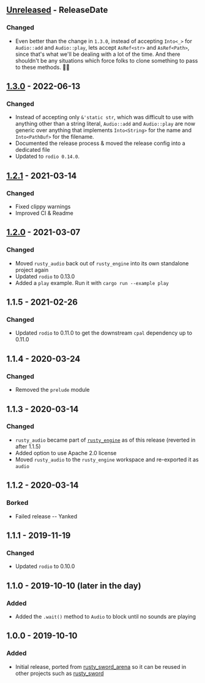 <!-- next-header -->

## [Unreleased] - ReleaseDate

### Changed

- Even better than the change in `1.3.0`, instead of accepting `Into<_>` for `Audio::add` and `Audio::play`, lets accept `AsRef<str>` and `AsRef<Path>`, since that's what we'll be dealing with a lot of the time. And there shouldn't be any situations which force folks to clone something to pass to these methods. 🤞🏻

## [1.3.0] - 2022-06-13

### Changed

- Instead of accepting only `&'static str`, which was difficult to use with anything other than a string literal, `Audio::add` and `Audio::play` are now generic over anything that implements `Into<String>` for the name and `Into<PathBuf>` for the filename.
- Documented the release process & moved the release config into a dedicated file
- Updated to `rodio 0.14.0`.

## [1.2.1] - 2021-03-14

### Changed

- Fixed clippy warnings
- Improved CI & Readme

## [1.2.0] - 2021-03-07

### Changed

- Moved `rusty_audio` back out of `rusty_engine` into its own standalone project again
- Updated `rodio` to 0.13.0
- Added a `play` example. Run it with `cargo run --example play`

## 1.1.5 - 2021-02-26

### Changed

- Updated `rodio` to 0.11.0 to get the downstream `cpal` dependency up to 0.11.0

## 1.1.4 - 2020-03-24

### Changed

- Removed the `prelude` module

## 1.1.3 - 2020-03-14

### Changed

- `rusty_audio` became part of [`rusty_engine`] as of this release (reverted in after 1.1.5)
- Added option to use Apache 2.0 license
- Moved `rusty_audio` to the `rusty_engine` workspace and re-exported it as `audio`

[`rusty_engine`]: https://github.com/cleancut/rusty_engine

## 1.1.2 - 2020-03-14

### Borked

- Failed release -- Yanked

## 1.1.1 - 2019-11-19

### Changed

- Updated `rodio` to 0.10.0

## 1.1.0 - 2019-10-10 (later in the day)

### Added

- Added the `.wait()` method to `Audio` to block until no sounds are playing

## 1.0.0 - 2019-10-10

### Added

- Initial release, ported from [rusty_sword_arena](https://github.com/cleancut/rusty_sword_arena)
  so it can be reused in other projects such as 
  [rusty_sword](https://github.com/cleancut/rusty_sword)

<!-- next-url -->
[Unreleased]: https://github.com/cleancut/rusty_audio/compare/v1.3.0...HEAD
[1.3.0]: https://github.com/cleancut/rusty_audio/compare/v1.2.1...v1.3.0
[1.2.1]: https://github.com/cleancut/rusty_audio/compare/v1.2.0...v1.2.1
[1.2.0]: https://github.com/cleancut/rusty_audio/compare/v1.1.5...v1.2.0
